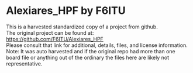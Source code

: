 
# Alexiares_HPF by F6ITU  
This is a harvested standardized copy of a project from github.  
The original project can be found at:  
https://github.com/F6ITU/Alexiares_HPF  
Please consult that link for additional, details, files, and license information.  
Note: It was auto harvested and if the original repo had more than one board file or anything out of the ordinary the files here are likely not representative.  
    